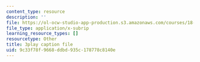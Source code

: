 ```yaml
---
content_type: resource
description: ''
file: https://ol-ocw-studio-app-production.s3.amazonaws.com/courses/18-06sc-linear-algebra-fall-2011/9c33f78f9668ddbd935c178778c8140e_yjBerM5jWsc.srt
file_type: application/x-subrip
learning_resource_types: []
resourcetype: Other
title: 3play caption file
uid: 9c33f78f-9668-ddbd-935c-178778c8140e
---
```

